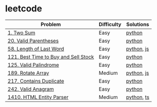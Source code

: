 # leetcode

| Problem                                                                                                | Difficulty | Solutions                                                                            |
| ------------------------------------------------------------------------------------------------------ | ---------- | ------------------------------------------------------------------------------------ |
| [1. Two Sum](https://leetcode.com/problems/two-sum/)                                                   | Easy       | [python](/python/1_two-sum.py)                                                       |
| [20. Valid Parentheses](https://leetcode.com/problems/valid-parentheses/)                              | Easy       | [python](python/20_valid-parentheses.py)                                             |
| [58. Length of Last Word](https://leetcode.com/problems/length-of-last-word/)                          | Easy       | [python](/python/58_length-of-last-word.py), [js](/python/58_length-of-last-word.py) |
| [121. Best Time to Buy and Sell Stock](https://leetcode.com/problems/best-time-to-buy-and-sell-stock/) | Easy       | [python](python/121_best-time-to-buy-and-sell-stock.py)                              |
| [125. Valid Palindrome](https://leetcode.com/problems/valid-palindrome/)                               | Easy       | [python](/python/125_valid-palindrome.py)                                            |
| [189. Rotate Array](https://leetcode.com/problems/rotate-array/)                                       | Medium     | [python](/python/189_rotate-array.py), [js](/js/189_rotate-array.js)                 |
| [217. Contains Duplicate](https://leetcode.com/problems/contains-duplicate/)                           | Easy       | [python](python/217_contains-duplicate.py)                                           |
| [242. Valid Anagram](https://leetcode.com/problems/valid-anagram/)                                     | Easy       | [python](python/242_valid-anagram.py)                                                |
| [1410. HTML Entity Parser](https://leetcode.com/problems/html-entity-parser/)                          | Medium     | [python](/python/1410_html-entity-parser.py), [ts](/ts/1410_html-entity-parser.py)   |

